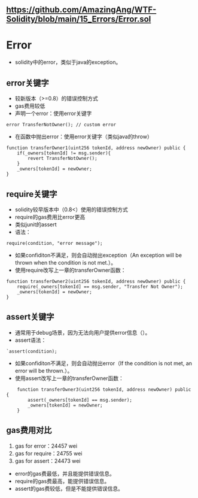https://github.com/AmazingAng/WTF-Solidity/blob/main/15_Errors/Error.sol
---
# Error
 - solidity中的error，类似于java的exception。
## error关键字
 - 较新版本（>=0.8）的错误控制方式
 - gas费用较低
 - 声明一个error：使用error关键字
```solidity
error TransferNotOwner(); // custom error
```
 - 在函数中抛出error：使用error关键字（类似java的throw）
```solidity
function transferOwner1(uint256 tokenId, address newOwner) public {
    if(_owners[tokenId] != msg.sender){
        revert TransferNotOwner();
    }
    _owners[tokenId] = newOwner;
}
```
## require关键字
 - solidity较早版本中（0.8<）使用的错误控制方式
 - require的gas费用比error更高
 - 类似junit的assert
 - 语法：
```solidity
require(condition, "error message");
```
 - 如果confiditon不满足，则会自动抛出exception（An exception will be thrown when the condition is not met.）。
 - 使用require改写上一章的transferOwner函数：
```solidity
function transferOwner2(uint256 tokenId, address newOwner) public {
    require(_owners[tokenId] == msg.sender, "Transfer Not Owner");
    _owners[tokenId] = newOwner;
}
```
## assert关键字
 - 通常用于debug场景，因为无法向用户提供error信息（）。
 - assert语法：
```solidity
`assert(condition);
```
 - 如果confiditon不满足，则会自动抛出error（If the condition is not met, an error will be thrown.）。
 - 使用assert改写上一章的transferOwner函数：
```solidity
    function transferOwner3(uint256 tokenId, address newOwner) public {
        assert(_owners[tokenId] == msg.sender);
        _owners[tokenId] = newOwner;
    }
```
## gas费用对比
1. gas for error：24457 wei
2. gas for require：24755 wei
3. gas for assert：24473 wei
 - error的gas费最低，并且能提供错误信息。
 - require的gas费最高，能提供错误信息。
 - assert的gas费较低，但是不能提供错误信息。